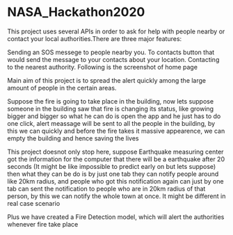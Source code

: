 # NASA_Hackathon2020
This project uses several APIs in order to ask for help with people nearby or contact your local authorities.There are three major features:

Sending an SOS messege to people nearby you.
To contacts button that would send the message to your contacts about your location.
Contacting to the nearest authority. Following is the screenshot of home page

Main aim of this project is to spread the alert quickly among the large amount of people in the certain areas.

Suppose the fire is going to take place in the building, now lets suppose someone in the building saw that fire is changing its status, like growing bigger and bigger so what he can do is open the app and he just has to do one click, alert meassage will be sent to all the people in the building, by this we can quickly and before the fire takes it massive appearence, we can empty the building and hence saving the lives

This project doesnot only stop here, suppose Earthquake measuring center got the information for the computer that there will be a earthquake after 20 seconds (It might be like impossible to predict early on but lets suppose) then what they can be do is by just one tab they can notify people around like 20km radius, and people who got this notification again can just by one tab can sent the notification to people who are in 20km radius of that person, by this we can notify the whole town at once. It might be different in real case scenario

Plus we have created a Fire Detection model, which will alert the authorities whenever fire take place
